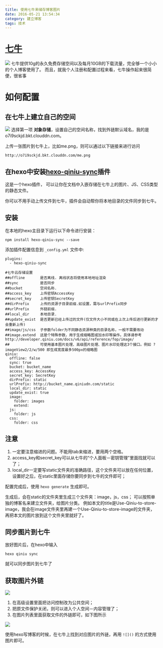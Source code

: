 ```yaml
---
title: 使用七牛来储存博客图片
date: 2016-05-21 13:54:34
category: 建立博客
tags: 技术
---
```


# [七牛](http://www.qiniu.com/)
![](http://o7i9sckjd.bkt.clouddn.com/static/images/Use-Qiniu-to-store-image/qiniu.png)
七牛提供10g的永久免费存储空间以及每月10GB的下载流量，完全够一个小小的个人博客使用了。
而且，就我个人注册和配置过程来看，七牛操作起来很简便，很省事

# 如何配置

## 在七牛上建立自己的空间
![](http://o7i9sckjd.bkt.clouddn.com/static/images/Use-Qiniu-to-store-image/qiniu-space.png)
选择第一项 **对象存储**，设置自己的空间名称，找到外链默认域名，我的是o7i9sckjd.bkt.clouddn.com。

上传一张图片到七牛上，比如me.png，则可以通过以下链接来进行访问

```
http://o7i9sckjd.bkt.clouddn.com/me.png 
```

## 在hexo中安装[hexo-qiniu-sync](https://github.com/gyk001/hexo-qiniu-sync)插件

这是一个hexo插件， 可以让你在文档中入嵌存储在七牛上的图片、JS、CSS类型的静态文件。

你可以不用手动上传文件到七牛，插件会自动帮你将本地目录的文件同步到七牛。

## 安装
在本地的hexo主目录下运行以下命令进行安装：

```
npm install hexo-qiniu-sync --save
```

添加插件配置信息到 `_config.yml` 文件中:

```
plugins:
  - hexo-qiniu-sync

#七牛云存储设置
##offline       是否离线. 离线状态将使用本地地址渲染
##sync          是否同步
##bucket        空间名称.
##access_key    上传密钥AccessKey
##secret_key    上传密钥SecretKey
##dirPrefix     上传的资源子目录前缀.如设置，需与urlPrefix同步 
##urlPrefix     外链前缀. 
##local_dir     本地目录.
##update_exist  是否更新已经上传过的文件(仅文件大小不同或在上次上传后进行更新的才会重新上传)
##image/js/css  子参数folder为不同静态资源种类的目录名称，一般不需要改动
##image.extend  这是个特殊参数，用于生成缩略图或加水印等操作。具体请参考http://developer.qiniu.com/docs/v6/api/reference/fop/image/ 
##              可使用基本图片处理、高级图片处理、图片水印处理这3个接口。例如 ?imageView2/2/w/500 即生成宽度最多500px的缩略图
qiniu:
  offline: false
  sync: true
  bucket: bucket_name
  access_key: AccessKey
  secret_key: SecretKey
  dirPrefix: static
  urlPrefix: http://bucket_name.qiniudn.com/static
  local_dir: static
  update_exist: true
  image: 
    folder: images
    extend: 
  js:
    folder: js
  css:
    folder: css
```

## 注意

1. 一定要注意缩进的问题。不能用tab来缩进，要用两个空格。
2. access_key和secret_key可以从七牛的“个人面板－密钥管理”里面找就可以了；
3. local_dir一定要写static文件夹的准确路径，这个文件夹可以放在任何位置，设置好之后，在static里面存储你要同步到七牛的文件即可；

配置完成后，使用 `hexo generate` 生成即可。

生成后，会在static的文件夹里生成三个文件夹：image，js，css；
可以按照单独的博客名来建立文件夹，给图片分类。
例如本文的title是Use-Qiniu-to-store-image，我会在image文件夹里再建一个Use-Qiniu-to-store-image的文件夹，再把本文的图片放到这个文件夹里就好了。

## 同步图片到七牛
放好图片后，在hexo中输入

```
hexo qiniu sync
``` 

就可以同步图片到七牛了

## 获取图片外链

![](http://o7i9sckjd.bkt.clouddn.com/static/images/Use-Qiniu-to-store-image/outchain.png)

1. 在高级设置里面把访问控制改为公共空间；
2. 把原文件保护关闭，则可以进入个人空间－内容管理了；
3. 在图片列表里面获取文件的外链即可，如下图所示

![](http://o7i9sckjd.bkt.clouddn.com/static/images/Use-Qiniu-to-store-image/outside-chain.png)

使用hexo写博客的时候，在七牛上找到对应图片的外链，再用 `![]()` 的方式使用图片即可。

